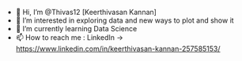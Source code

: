 - 👋 Hi, I’m @Thivas12 [Keerthivasan Kannan]
- 👀 I’m interested in exploring data and new ways to plot and show it
- 🌱 I’m currently learning Data Science
- 📫 How to reach me : LinkedIn -> https://www.linkedin.com/in/keerthivasan-kannan-257585153/

<!---
Computer programmer and Automation Specialist with experience on python and machine learning projects. 
Experience with R, Scala, SQL. Learning Data Science stream projects for last 6 months.I am open to learning new things 
and getting involved with new projects that can help me learn or apply all that I have learned throughout my career.
--->
